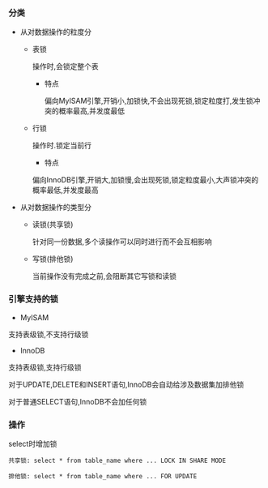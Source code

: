 ### 分类

- 从对数据操作的粒度分

    - 表锁

        操作时,会锁定整个表

        - 特点

            偏向MyISAM引擎,开销小,加锁快,不会出现死锁,锁定粒度打,发生锁冲突的概率最高,并发度最低

    - 行锁

        操作时.锁定当前行

        - 特点

        偏向InnoDB引擎,开销大,加锁慢,会出现死锁,锁定粒度最小,大声锁冲突的概率最低,并发度最高

- 从对数据操作的类型分

    - 读锁(共享锁)

        针对同一份数据,多个读操作可以同时进行而不会互相影响

    - 写锁(排他锁)

        当前操作没有完成之前,会阻断其它写锁和读锁

### 引擎支持的锁

- MyISAM 

支持表级锁,不支持行级锁

- InnoDB

支持表级锁,支持行级锁

对于UPDATE,DELETE和INSERT语句,InnoDB会自动给涉及数据集加排他锁

对于普通SELECT语句,InnoDB不会加任何锁



### 操作

select时增加锁

```mysql
共享锁: select * from table_name where ... LOCK IN SHARE MODE

排他锁: select * from table_name where ... FOR UPDATE
```

